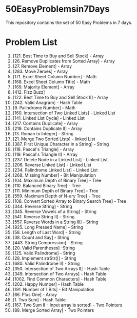 # 50EasyProblemsin7Days
This repository contains the set of 50 Easy Problems in 7 days.

# Problem List
1. [121. Best Time to Buy and Sell Stock] - Array
2. [26. Remove Duplicates from Sorted Array] - Array
3. [27. Remove Element] - Array
4. [283. Move Zeroes] - Array
5. [171. Excel Sheet Column Number] - Math
6. [168. Excel Sheet Column Title] - Math
7. [169. Majority Element] - Array
8. [412. Fizz Buzz]
9. [122. Best Time to Buy and Sell Stock II] - Array
10. [242. Valid Anagram] - Hash Table
11. [9. Palindrome Number] - Math
12. [160. Intersection of Two Linked Lists] - Linked List
13. [141. Linked List Cycle] - Linked List
14. [217. Contains Duplicate] - Array
15. [219. Contains Duplicate II] - Array
16. [13. Roman to Integer] - String
17. [21. Merge Two Sorted Lists] - linked List
18. [387. First Unique Character in a String] - String
19. [118. Pascal's Triangle] - Array	
20. [119. Pascal's Triangle II] - Array
21. [237. Delete Node in a Linked List] - Linked List
22. [206. Reverse Linked List] - Linked List
23. [234. Palindrome Linked List] - Linked List
24. [268. Missing Number] - Bit Manipulation
25. [104. Maximum Depth of Binary Tree] - Tree
26. [110. Balanced Binary Tree] - Tree
27. [111. Minimum Depth of Binary Tree] - Tree
28. [559. Maximum Depth of N-ary Tree] - Tree
29. [108. Convert Sorted Array to Binary Search Tree] - Tree
30. [344. Reverse String] - String
31. [345. Reverse Vowels of a String] - String
32. [541. Reverse String II] - String
33. [557. Reverse Words in a String III] - String
34. [925. Long Pressed Name] - String
35. [58. Length of Last Word] - String
36. [38. Count and Say] - String
37. [443. String Compression] - String
38. [20. Valid Parentheses] -String
39. [125. Valid Palindrome] - String
40. [28. Implement strStr()] - String
41. [680. Valid Palindrome II] - String
42. [350. Intersection of Two Arrays II] - Hash Table
43. [349. Intersection of Two Arrays] - Hash Table
44. [1002. Find Common Characters] - Hash Table
45. [202. Happy Number] - Hash Table
46. [191. Number of 1 Bits] - Bit Manipulation
47. [66. Plus One] - Array
48. [1. Two Sum] - Hash Table
49. [167. Two Sum II - Input array is sorted] - Two Pointers
50. [88. Merge Sorted Array] - Two Pointers
